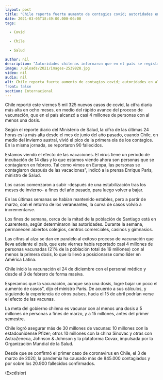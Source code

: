 ```yaml
---
layout: post
title: "Chile reporta fuerte aumento de contagios covid; autoridades en alerta"
date: 2021-03-05T18:49:00.000-06:00
tags:
  
  - Covid
  
  - Chile
  
  - Salud
  
author: nil
description: "Autoridades chilenas informaron que en el país se registra un aumento en los contagios de covid; el índice más alto en ocho meses."
image: /uploads/2021/images-2539828.jpg
video: nil
audio: nil
alt: Chile reporta fuerte aumento de contagios covid; autoridades en alerta
front: false
section: Internacional
---
```


Chile reportó este viernes 5 mil 325 nuevos casos de covid, la cifra diaria más alta en ocho meses, en medio del rápido avance del proceso de vacunación, que en el país alcanzó a casi 4 millones de personas con al menos una dosis.

Según el reporte diario del Ministerio de Salud, la cifra de las últimas 24 horas es la más alta desde el mes de junio del año pasado, cuando Chile, en medio del invierno austral, vivió el pico de la primera ola de los contagios. En la misma jornada, se reportaron 90 fallecidos.

Estamos viendo el efecto de las vacaciones. El virus tiene un periodo de incubación de 14 días y lo que estamos viendo ahora son personas que se contagiaron en febrero. Tal como vimos en Europa, las personas se contagiaron después de las vacaciones", indicó a la prensa Enrique Paris, ministro de Salud.

Los casos comenzaron a subir -después de una estabilización tras los meses de invierno- a fines del año pasado, para luego volver a bajar. 

En las últimas semanas se habían mantenido estables, pero a partir de marzo, con el retorno de los veraneantes, la curva de casos volvió a incrementarse.

Los fines de semana, cerca de la mitad de la población de Santiago está en cuarentena, según determinaron las autoridades. Durante la semana, permanecen abiertos colegios, centros comerciales, casinos y gimnasios.

Las cifras al alza se dan en paralelo al exitoso proceso de vacunación que lleva adelante el país, que este viernes había reportado casi 4 millones de personas vacunadas (21% de la población total de 19 millones) con al menos la primera dosis, lo que lo llevó a posicionarse como líder en América Latina.

Chile inició la vacunación el 24 de diciembre con el personal médico y desde el 3 de febrero de forma masiva.

Esperamos que la vacunación, aunque sea una dosis, logre bajar un poco el aumento de casos", dijo el ministro Paris. De acuerdo a sus cálculos, y siguiendo la experiencia de otros países, hacia el 15 de abril podrían verse el efecto de las vacunas.

La meta del gobierno chileno es vacunar con al menos una dosis a 5 millones de personas a fines de marzo, y a 15 millones, antes del primer semestre.

Chile logró asegurar más de 30 millones de vacunas: 10 millones con la estadounidense Pfizer; otros 10 millones con la china Sinovac y otras con AstraZeneca, Johnson & Johnson y la plataforma Covax, impulsada por la Organización Mundial de la Salud.

Desde que se confirmó el primer caso de coronavirus en Chile, el 3 de marzo de 2020, la pandemia ha causado más de 845.000 contagiados y por sobre los 20.900 fallecidos confirmados.

(Excélsior)